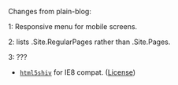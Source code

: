 Changes from plain-blog: 

1: Responsive menu for mobile screens.

2: lists .Site.RegularPages rather than .Site.Pages.

3: ??? 



* [`html5shiv`](https://github.com/aFarkas/html5shiv) for IE8 compat. ([License](https://github.com/aFarkas/html5shiv/blob/master/MIT%20and%20GPL2%20licenses.md))
